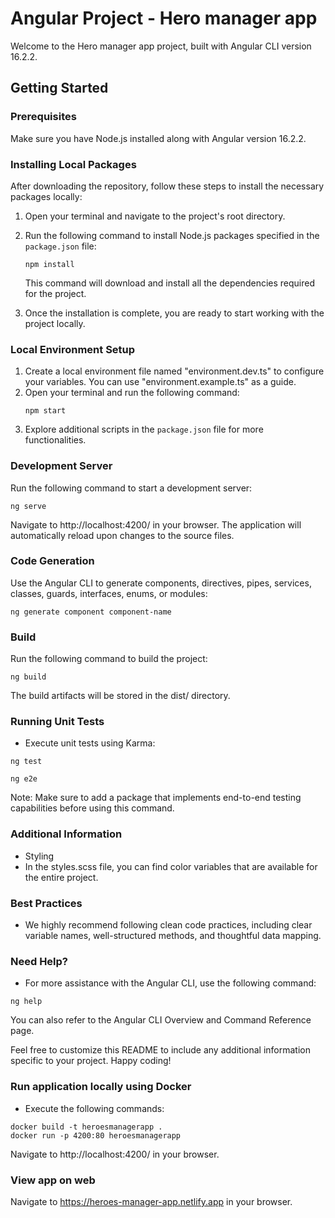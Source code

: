 # Angular Project - Hero manager app

Welcome to the Hero manager app project, built with Angular CLI version 16.2.2.

## Getting Started

### Prerequisites

Make sure you have Node.js installed along with Angular version 16.2.2.

### Installing Local Packages

After downloading the repository, follow these steps to install the necessary packages locally:

1. Open your terminal and navigate to the project's root directory.
2. Run the following command to install Node.js packages specified in the `package.json` file:

   ```
   npm install
   ```

   This command will download and install all the dependencies required for the project.

3. Once the installation is complete, you are ready to start working with the project locally.

### Local Environment Setup

1. Create a local environment file named "environment.dev.ts" to configure your variables. You can use "environment.example.ts" as a guide.
2. Open your terminal and run the following command:
   ```
   npm start
   ```
3. Explore additional scripts in the `package.json` file for more functionalities.

### Development Server

Run the following command to start a development server:

```
ng serve
```

Navigate to http://localhost:4200/ in your browser. The application will automatically reload upon changes to the source files.

### Code Generation

Use the Angular CLI to generate components, directives, pipes, services, classes, guards, interfaces, enums, or modules:

```
ng generate component component-name
```

### Build

Run the following command to build the project:

```
ng build
```

The build artifacts will be stored in the dist/ directory.

### Running Unit Tests

- Execute unit tests using Karma:

```
ng test

```

```
ng e2e
```

Note: Make sure to add a package that implements end-to-end testing capabilities before using this command.

### Additional Information

- Styling
- In the styles.scss file, you can find color variables that are available for the entire project.

### Best Practices

- We highly recommend following clean code practices, including clear variable names, well-structured methods, and thoughtful data mapping.

### Need Help?

- For more assistance with the Angular CLI, use the following command:

```
ng help
```

You can also refer to the Angular CLI Overview and Command Reference page.

Feel free to customize this README to include any additional information specific to your project. Happy coding!

### Run application locally using Docker

- Execute the following commands:

```
docker build -t heroesmanagerapp .
docker run -p 4200:80 heroesmanagerapp
```

Navigate to http://localhost:4200/ in your browser.

### View app on web

Navigate to https://heroes-manager-app.netlify.app in your browser.
